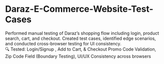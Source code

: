 # Daraz-E-Commerce-Website-Test-Cases
Performed manual testing of Daraz’s shopping flow including login, product search, cart, and checkout. Created test cases, identified edge scenarios, and conducted cross-browser testing for UI consistency.  
🔍 Tested:  Login/Signup , 
Add to Cart, &amp; 
Checkout  Promo Code Validation,  
Zip Code Field (Boundary Testing), 
UI/UX Consistency across browsers
